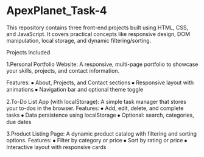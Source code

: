 # ApexPlanet_Task-4
This repository contains three front-end projects built using HTML, CSS, and JavaScript. It covers practical concepts like responsive design, DOM manipulation, local storage, and dynamic filtering/sorting. 

Projects Included

1.Personal Portfolio Website:
A responsive, multi-page portfolio to showcase your skills, projects, and contact information.

Features:
⦁	About, Projects, and Contact sections
⦁	Responsive layout with animations
⦁	Navigation bar and optional theme toggle

2.To-Do List App (with localStorage):
A simple task manager that stores your to-dos in the browser.
Features:
⦁	Add, edit, delete, and complete tasks
⦁	Data persistence using localStorage
⦁	Optional: search, categories, due dates

3.Product Listing Page:
A dynamic product catalog with filtering and sorting options.
Features:
⦁	Filter by category or price
⦁	Sort by rating or price
⦁	Interactive layout with responsive cards

